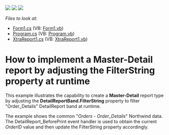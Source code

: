 <!-- default badges list -->
![](https://img.shields.io/endpoint?url=https://codecentral.devexpress.com/api/v1/VersionRange/128601229/12.2.4%2B)
[![](https://img.shields.io/badge/Open_in_DevExpress_Support_Center-FF7200?style=flat-square&logo=DevExpress&logoColor=white)](https://supportcenter.devexpress.com/ticket/details/E543)
[![](https://img.shields.io/badge/📖_How_to_use_DevExpress_Examples-e9f6fc?style=flat-square)](https://docs.devexpress.com/GeneralInformation/403183)
<!-- default badges end -->
<!-- default file list -->
*Files to look at*:

* [Form1.cs](./CS/MasterDetailFilterString/Form1.cs) (VB: [Form1.vb](./VB/MasterDetailFilterString/Form1.vb))
* [Program.cs](./CS/MasterDetailFilterString/Program.cs) (VB: [Program.vb](./VB/MasterDetailFilterString/Program.vb))
* [XtraReport1.cs](./CS/MasterDetailFilterString/XtraReport1.cs) (VB: [XtraReport1.vb](./VB/MasterDetailFilterString/XtraReport1.vb))
<!-- default file list end -->
# How to implement a Master-Detail report by adjusting the FilterString property at runtime


<p>This example illustrates the capability to create a <strong>Master-Detail</strong> report type by adjusting the <strong>DetailReportBand.FilterString</strong> property to filter "Order_Details" DetailReport band at runtime.</p><p>The example shows the common "<i>Orders - Order_Details</i>" Northwind data.<br />
The DetailReport_BeforePrint event handler is used to obtain the current <i>OrderID</i> value and then update the FilterString property accordingly.</p>

<br/>


